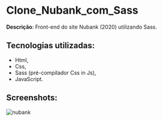 # Clone_Nubank_com_Sass

**Descrição**: Front-end do site Nubank (2020) utilizando Sass.

## Tecnologias utilizadas:
* Html,
* Css,
* Sass (pré-compilador Css in Js),
* JavaScript.

## Screenshots:
![nubank](https://user-images.githubusercontent.com/62730023/151552987-0a63a485-4fc4-41bb-b67b-082b95de4ed7.gif)
